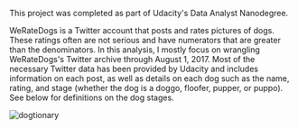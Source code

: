 This project was completed as part of Udacity's Data Analyst Nanodegree.

WeRateDogs is a Twitter account that posts and rates pictures of dogs. These ratings often are not serious and have numerators that are greater than the denominators. In this analysis, I mostly focus on wrangling WeRateDogs's Twitter archive through August 1, 2017. Most of the necessary Twitter data has been provided by Udacity and includes information on each post, as well as details on each dog such as the name, rating, and stage (whether the dog is a doggo, floofer, pupper, or puppo). See below for definitions on the dog stages. 

![dogtionary](https://github.com/user-attachments/assets/5a7a62c3-651a-4e17-ba5c-e29d60d2e378)
